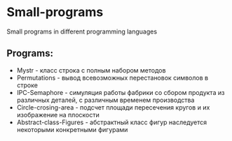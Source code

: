 # Small-programs
Small programs in different programming languages
## Programs:  
- Mystr - класс строка с полным набором методов
- Permutations - вывод всевозможных перестановок символов в строке
- IPC-Semaphore - симуляция работы фабрики со сбором продукта из различных деталей, с различным временем производства
- Circle-crosing-area - подсчет площади пересечения кругов и их изображение на плоскости
- Abstract-class-Figures - абстрактный класс фигур наследуется некоторыми конкретными фигурами